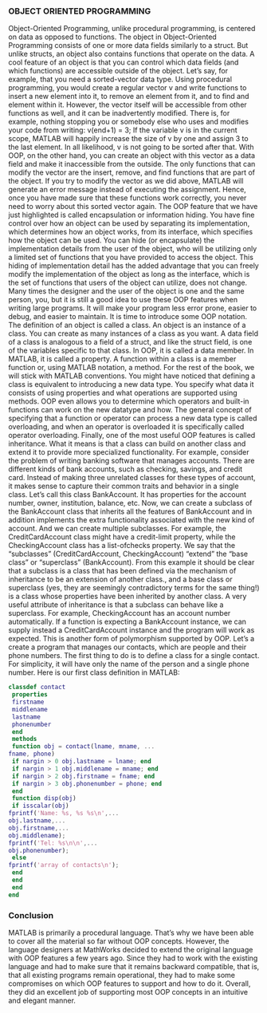 ### OBJECT ORIENTED PROGRAMMING
Object-Oriented Programming, unlike procedural programming, is centered
on data as opposed to functions. The object in Object-Oriented Programming consists of one or more data fields similarly to a struct. But unlike
structs, an object also contains functions that operate on the data. A cool feature of an object is that you can control which data fields (and which functions) are accessible outside of the object. Let’s say, for example, that you
need a sorted-vector data type. Using procedural programming, you would
create a regular vector v and write functions to insert a new element into it,
to remove an element from it, and to find and element within it. However,
the vector itself will be accessible from other functions as well, and it can be
inadvertently modified. There is, for example, nothing stopping you or
somebody else who uses and modifies your code from writing:
v(end+1) = 3;
If the variable v is in the current scope, MATLAB will happily increase the
size of v by one and assign 3 to the last element. In all likelihood, v is not
going to be sorted after that. With OOP, on the other hand, you can create
an object with this vector as a data field and make it inaccessible from the
outside. The only functions that can modify the vector are the insert, remove, and find functions that are part of the object. If you try to modify the
vector as we did above, MATLAB will generate an error message instead of
executing the assignment. Hence, once you have made sure that these functions work correctly, you never need to worry about this sorted vector
again.
The OOP feature that we have just highlighted is called encapsulation or
information hiding. You have fine control over how an object can be used
by separating its implementation, which determines how an object works,
from its interface, which specifies how the object can be used. You can hide
(or encapsulate) the implementation details from the user of the object, who
will be utilizing only a limited set of functions that you have provided to
access the object. This hiding of implementation detail has the added advantage that you can freely modify the implementation of the object as long as
the interface, which is the set of functions that users of the object can utilize,
does not change. Many times the designer and the user of the object is one
and the same person, you, but it is still a good idea to use these OOP features when writing large programs. It will make your program less error
prone, easier to debug, and easier to maintain.
It is time to introduce some OOP notation. The definition of an object is
called a class. An object is an instance of a class. You can create as many instances of a class as you want. A data field of a class is analogous to a field
of a struct, and like the struct field, is one of the variables specific to that
class. In OOP, it is called a data member. In MATLAB, it is called a property.
A function within a class is a member function or, using MATLAB notation,
a method. For the rest of the book, we will stick with MATLAB conventions.
You might have noticed that defining a class is equivalent to introducing a
new data type. You specify what data it consists of using properties and
what operations are supported using methods. OOP even allows you to determine which operators and built-in functions can work on the new datatype and how. The general concept of specifying that a function or operator can process a new data type is called overloading, and when an operator is overloaded it is specifically called operator overloading. 
Finally, one of the most useful OOP features is called inheritance. What it
means is that a class can build on another class and extend it to provide
more specialized functionality. For example, consider the problem of writing banking software that manages accounts. There are different kinds of
bank accounts, such as checking, savings, and credit card. Instead of making three unrelated classes for these types of account, it makes sense to capture their common traits and behavior in a single class. Let’s call this class
BankAccount. It has properties for the account number, owner, institution,
balance, etc. Now, we can create a subclass of the BankAccount class that
inherits all the features of BankAccount and in addition implements the
extra functionality associated with the new kind of account. And we can create multiple subclasses. For example, the CreditCardAccount class might
have a credit-limit property, while the CheckingAccount class has a list-ofchecks property. We say that the “subclasses” (CreditCardAccount,
CheckingAccount) “extend” the “base class” or “superclass” (BankAccount). From this example it should be clear that a subclass is a class that
has been defined via the mechanism of inheritance to be an extension of another class., and a base class or superclass (yes, they are seemingly contradictory terms for the same thing!) is a class whose properties have been inherited by another class. A very useful attribute of inheritance is that a subclass can behave like a superclass. For example, CheckingAccount has an
account number automatically. If a function is expecting a BankAccount
instance, we can supply instead a CreditCardAccount instance and the
program will work as expected. This is another form of polymorphism supported by OOP.
Let’s a create a program that manages our contacts, which are people and
their phone numbers. The first thing to do is to define a class for a single
contact. For simplicity, it will have only the name of the person and a single
phone number. Here is our first class definition in MATLAB:
```matlab
classdef contact
 properties
 firstname
 middlename
 lastname
 phonenumber
 end
 methods
 function obj = contact(lname, mname, ...
fname, phone)
 if nargin > 0 obj.lastname = lname; end
 if nargin > 1 obj.middlename = mname; end
 if nargin > 2 obj.firstname = fname; end
 if nargin > 3 obj.phonenumber = phone; end
 end
 function disp(obj)
 if isscalar(obj)
fprintf('Name: %s, %s %s\n',...
obj.lastname,...
obj.firstname,...
obj.middlename);
fprintf('Tel: %s\n\n',...
obj.phonenumber);
 else
fprintf('array of contacts\n');
 end
 end
 end
end
```
### Conclusion
MATLAB is primarily a procedural language. That’s why we have been able
to cover all the material so far without OOP concepts. However, the language designers at MathWorks decided to extend the original language
with OOP features a few years ago. Since they had to work with the existing
language and had to make sure that it remains backward compatible, that
is, that all existing programs remain operational, they had to make some
compromises on which OOP features to support and how to do it. Overall,
they did an excellent job of supporting most OOP concepts in an intuitive
and elegant manner.

